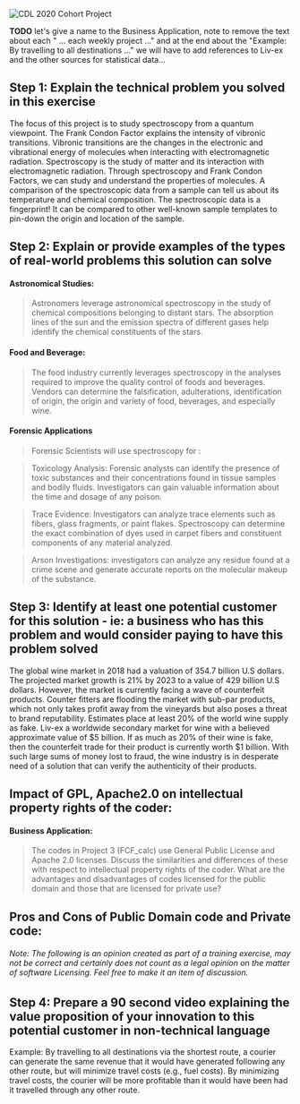 ![CDL 2020 Cohort Project](../figures/CDL_logo.jpg)

**TODO** let's give a name to the Business Application, note to remove the text about each " ... each weekly project ..." and at the end about the "Example: By travelling to all destinations ..." we will have to add references to Liv-ex and the other sources for statistical data...

## Step 1: Explain the technical problem you solved in this exercise
The focus of this project is to study spectroscopy from a quantum viewpoint. The Frank Condon Factor explains the intensity of vibronic transitions. Vibronic transitions are the changes in the electronic and vibrational energy of molecules when interacting with electromagnetic radiation. Spectroscopy is the study of matter and its interaction with electromagnetic radiation. Through spectroscopy and Frank Condon Factors, we can study and understand the properties of molecules. A comparison of the spectroscopic data from a sample can tell us about its temperature and chemical composition. The spectroscopic data is a fingerprint! It can be compared to other well-known sample templates to pin-down the origin and location of the sample.

## Step 2: Explain or provide examples of the types of real-world problems this solution can solve

#### Astronomical Studies:
  >Astronomers leverage astronomical spectroscopy in the study of chemical compositions belonging to distant stars. The absorption lines of the sun and the emission spectra of different gases help identify the chemical constituents of the stars.
  
#### Food and Beverage:
  >The food industry currently leverages spectroscopy in the analyses required to improve the quality control of foods and beverages. Vendors can determine the falsification, adulterations, identification of origin, the origin and variety of food, beverages, and especially wine. 
  
#### Forensic Applications
  >Forensic Scientists will use spectroscopy for :
  
>Toxicology Analysis:
	Forensic analysts can identify the presence of toxic substances and their concentrations found in tissue samples and bodily fluids. Investigators can gain valuable information about the time and dosage of any poison. 
  
>Trace Evidence:
	Investigators can analyze trace elements such as fibers, glass fragments, or paint flakes. Spectroscopy can determine the exact combination of dyes used in carpet fibers and constituent components of any material analyzed. 
  
>Arson Investigations:
	investigators can analyze any residue found at a crime scene and generate accurate reports on the molecular makeup of the substance.

## Step 3: Identify at least one potential customer for this solution - ie: a business who has this problem and would consider paying to have this problem solved
The global wine market in 2018 had a valuation of 354.7 billion U.S dollars. The projected market growth is 21% by 2023 to a value of 429 billion U.S dollars.  However, the market is currently facing a wave of counterfeit products. Counter fitters are flooding the market with sub-par products, which not only takes profit away from the vineyards but also poses a threat to brand reputability. Estimates place at least 20% of the world wine supply as fake. Liv-ex a worldwide secondary market for wine with a believed approximate value of $5 billion. If as much as 20% of their wine is fake, then the counterfeit trade for their product is currently worth $1 billion. With such large sums of money lost to fraud, the wine industry is in desperate need of a solution that can verify the authenticity of their products.

## Impact of GPL, Apache2.0 on intellectual property rights of the coder:
#### Business Application:

>The codes in Project 3 (FCF_calc) use General Public License and Apache 2.0 licenses.  Discuss the similarities and differences of these with respect to intellectual property rights of the coder.  What are the advantages and disadvantages of codes licensed for the public domain and those that are licensed for private use?

## Pros and Cons of Public Domain code and Private code:
###### Note: The following is an opinion created as part of a training exercise, may not be correct and certainly does not count as a legal opinion on the matter of software Licensing. Feel free to make it an item of discussion.

 
## Step 4: Prepare a 90 second video explaining the value proposition of your innovation to this potential customer in non-technical language

Example: By travelling to all destinations via the shortest route, a courier can generate the same revenue that it would have generated following any other route, but will minimize travel costs (e.g., fuel costs). By minimizing travel costs, the courier will be more profitable than it would have been had it travelled through any other route.
